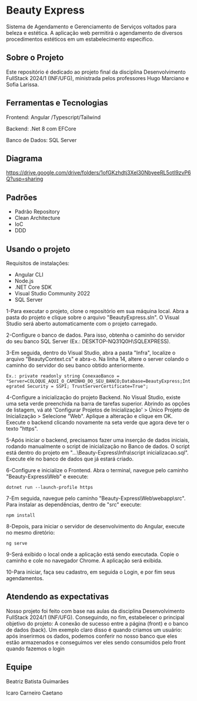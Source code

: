 # Beauty Express
Sistema de Agendamento e Gerenciamento de Serviços voltados para beleza e estética. A aplicação web permitirá o agendamento de diversos procedimentos estéticos em um estabelecimento específico.

## Sobre o Projeto 
Este repositório é dedicado ao projeto final da disciplina Desenvolvimento FullStack 2024/1 (INF/UFG), ministrada pelos professores Hugo Marciano e Sofia Larissa.

## Ferramentas e Tecnologias
Frontend: Angular /Typescript/Tailwind

Backend: .Net 8 com EFCore

Banco de Dados: SQL Server

## Diagrama
https://drive.google.com/drive/folders/1ofGKzhdtj3Xel30NbyeeRL5otI9zvP6Q?usp=sharing

## Padrões
- Padrão Repository
- Clean Architecture
- IoC
- DDD

## Usando o projeto 
Requisitos de instalações:
* Angular CLI
* Node.js
* .NET Core SDK
* Visual Studio Community 2022
* SQL Server
  
1-Para executar o projeto, clone o repositório em sua máquina local. Abra a pasta do projeto e clique sobre o arquivo "BeautyExpress.sln". O Visual Studio será aberto automaticamente com o projeto carregado.

2-Configure o banco de dados. Para isso, obtenha o caminho do servidor do seu banco SQL Server (Ex.: DESKTOP-NQ31Q0H\\SQLEXPRESS).

3-Em seguida, dentro do Visual Studio, abra a pasta "Infra", localize o arquivo "BeautyContext.cs" e abra-o. Na linha 14, altere o server colando o caminho do servidor do seu banco obtido anteriormente.

`
Ex.: private readonly string ConexaoBanco = "Server=COLOQUE_AQUI_O_CAMINHO_DO_SEU_BANCO;Database=BeautyExpress;Integrated Security = SSPI; TrustServerCertificate=True";
`

4-Configure a inicialização do projeto Backend. No Visual Studio, existe uma seta verde preenchida na barra de tarefas superior. Abrindo as opções de listagem, vá até 'Configurar Projetos de Inicialização' > Único Projeto de Inicialização > Selecione "Web". Aplique a alteração e clique em OK. Execute o backend clicando novamente na seta verde que agora deve ter o texto "https".

5-Após iniciar o backend, precisamos fazer uma inserção de dados iniciais, rodando manualmente o script de inicialização no Banco de dados. O script está dentro do projeto em "...\Beauty-Express\Infra\script inicializacao.sql". Execute ele no banco de dados que já estará criado.

6-Configure e inicialize o Frontend. Abra o terminal, navegue pelo caminho "Beauty-Express\Web" e execute:

`
dotnet run --launch-profile https
`

7-Em seguida, navegue pelo caminho "Beauty-Express\Web\webapp\src". Para instalar as dependências, dentro de "src" execute:

`
npm install
`

8-Depois, para iniciar o servidor de desenvolvimento do Angular, execute no mesmo diretório:

`
ng serve
`

9-Será exibido o local onde a aplicação está sendo executada. Copie o caminho e cole no navegador Chrome. A aplicação será exibida.

10-Para iniciar, faça seu cadastro, em seguida o Login, e por fim seus agendamentos.

## Atendendo as expectativas
Nosso projeto foi feito com base nas aulas da disciplina Desenvolvimento FullStack 2024/1 (INF/UFG). Conseguindo, no fim, estabelecer o principal objetivo do projeto: A conexão de sucesso entre a página (front) e o banco de dados (back). Um exemplo claro disso é quando criamos um usuário: após inserirmos os dados, podemos conferir no nosso banco que eles estão armazenados e conseguimos ver eles sendo consumidos pelo front quando fazemos o login

## Equipe
Beatriz Batista Guimarães

Icaro Carneiro Caetano


